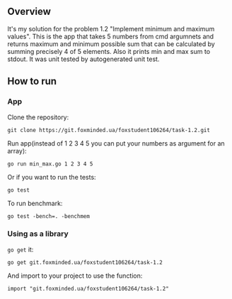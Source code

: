 ## Overview

It's my solution for the problem 1.2 "Іmplement minimum and maximum values". This is the app that takes 5 numbers from cmd argumnets and returns maximum and minimum possible sum that can be calculated by summing precisely 4 of 5 elements. Also it prints min and max sum to stdout.
It was unit tested by autogenerated unit test.

## How to run

### App

Clone the repository:

    git clone https://git.foxminded.ua/foxstudent106264/task-1.2.git

Run app(instead of 1 2 3 4 5 you can put your numbers as argument for an array):

    go run min_max.go 1 2 3 4 5

Or if you want to run the tests:

    go test

To run benchmark:

    go test -bench=. -benchmem

### Using as a library

`go get` it:

    go get git.foxminded.ua/foxstudent106264/task-1.2

And import to your project to use the function:

    import "git.foxminded.ua/foxstudent106264/task-1.2"
